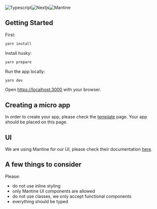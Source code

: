 <img alt='Typescript' src='https://img.shields.io/badge/Typescript-100000?style=for-the-badge&logo=Typescript&logoColor=white&labelColor=3456FF&color=3456FF'/><img alt='Nextjs' src='https://img.shields.io/badge/Next.js-100000?style=for-the-badge&logo=Nextjs&logoColor=white&labelColor=3456FF&color=000000'/><img alt='Mantine' src='https://img.shields.io/badge/Mantine-100000?style=for-the-badge&logo=Mantine&logoColor=white&labelColor=3456FF&color=37ace7'/>

## Getting Started

First:

```bash
yarn install
```

Install husky:

```bash
yarn prepare
```

Run the app locally:

```bash
yarn dev
```

Open [https://localhost:3000](https://localhost:3000) with your browser.

## Creating a micro app

In order to create your app, please check the [template](pages/index.tsx) page. Your app should be placed on this page.

## UI

We are using Mantine for our UI, please check their documentation [here](https://mantine.dev/).

## A few things to consider

Please:

- do not use inline styling
- only Mantine UI components are allowed
- do not use classes, we only accept functional components
- everything should be typed
